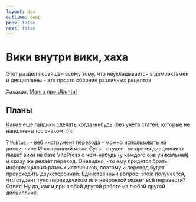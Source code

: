 ```yaml
---
layout: doc
outline: deep
prev: false
next: false
---
```


# Вики внутри вики, хаха

Этот раздел посвящён всему тому, что неукладывается в демоэкзамен и дисциплины - это просто сборник различных рецептов


Хахахах, [Манга про Ubuntu!](https://remanga.org/manga/ubunchu/main)


## Планы

Какие ещё гайдики сделать когда-нибудь (без учёта статей, которые не наполнены (со знаком `!`)):

? `Weblate` - веб инструмент перевода - можно использовать на дисциплине Иностранный язык. Суть - студент во время дисциплины пишет вики на базе VitePress о чём-нибудь (у каждого она уникальная) и сразу же делает перевод. Очевидно, что ему придётся брать информацию из разных источников, поэтому и перевод будет происходить двухсторонний. Единственный вопрос: этож получается, что студент тупо переводчиком или нейронкой может всё перевести? Ответ: Ну да, как и при любой другой работе на любой другой дисциплине.